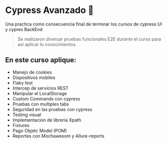 # Cypress Avanzado 💚
Una practica como consecuencia final de terminar los cursos de cypress UI y cypres BackEnd
> Se realizaron diversar pruebas funcionales E2E durante el curso para asi aplicar lo conocimientos.

## En este curso aplique:
* Manejo de cookies
* Dispositivos mobiles
* Flaky test
* Intercep de servicios REST
* Manipular el LocalStorage
* Custom Commands con cypress
* Pruebas con multiples tabs
* Seguridad en las pruebas con cypress
* Testing visual
* Implementacion de libreria Xpath
* Fixtures
* Pago Objetc Model (POM)
* Reportes con Mochawesom y Allure-reports


